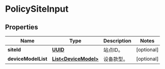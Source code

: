 
# PolicySiteInput

## Properties
Name | Type | Description | Notes
------------ | ------------- | ------------- | -------------
**siteId** | [**UUID**](UUID.md) | 站点ID。 |  [optional]
**deviceModelList** | [**List&lt;DeviceModel&gt;**](DeviceModel.md) | 设备款型。 |  [optional]



